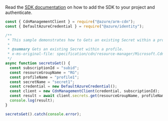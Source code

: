 Read the [SDK documentation](https://github.com/Azure/azure-sdk-for-js/blob/%40azure%2Farm-cdn_7.0.1/sdk/cdn/arm-cdn/README.md) on how to add the SDK to your project and authenticate.

```javascript
const { CdnManagementClient } = require("@azure/arm-cdn");
const { DefaultAzureCredential } = require("@azure/identity");

/**
 * This sample demonstrates how to Gets an existing Secret within a profile.
 *
 * @summary Gets an existing Secret within a profile.
 * x-ms-original-file: specification/cdn/resource-manager/Microsoft.Cdn/stable/2021-06-01/examples/Secrets_Get.json
 */
async function secretsGet() {
  const subscriptionId = "subid";
  const resourceGroupName = "RG";
  const profileName = "profile1";
  const secretName = "secret1";
  const credential = new DefaultAzureCredential();
  const client = new CdnManagementClient(credential, subscriptionId);
  const result = await client.secrets.get(resourceGroupName, profileName, secretName);
  console.log(result);
}

secretsGet().catch(console.error);
```
